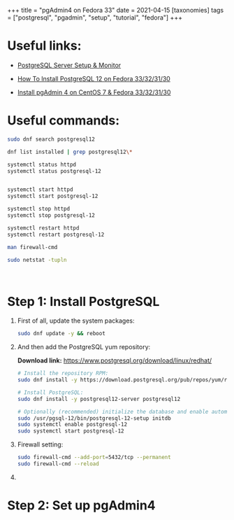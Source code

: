 +++
title = "pgAdmin4 on Fedora 33"
date = 2021-04-15
[taxonomies]
tags = ["postgresql", "pgadmin", "setup", "tutorial", "fedora"]
+++

# Useful links:

- [PostgreSQL Server Setup & Monitor](https://www.youtube.com/watch?v=jDQjRHPRcgM&list=PL061tjwVHN1gJIfXCHk4jc9aRacY0D9vR&index=1&t=581s)

- [How To Install PostgreSQL 12 on Fedora 33/32/31/30](https://computingforgeeks.com/how-to-install-postgresql-12-on-fedora/)

- [Install pgAdmin 4 on CentOS 7 & Fedora 33/32/31/30](https://computingforgeeks.com/how-to-install-pgadmin-on-centos-fedora/)

# Useful commands:

```bash
sudo dnf search postgresql12

dnf list installed | grep postgresql12\*

systemctl status httpd
systemctl status postgresql-12


systemctl start httpd
systemctl start postgresql-12

systemctl stop httpd
systemctl stop postgresql-12

systemctl restart httpd
systemctl restart postgresql-12

man firewall-cmd

sudo netstat -tupln
```

<br />

# Step 1: Install PostgreSQL

1.  First of all, update the system packages:

    ```bash
    sudo dnf update -y && reboot
    ```

2.  And then add the PostgreSQL yum repository:

    **Download link:** <https://www.postgresql.org/download/linux/redhat/>

    ```bash
    # Install the repository RPM:
    sudo dnf install -y https://download.postgresql.org/pub/repos/yum/reporpms/F-33-x86_64/ pgdg-fedora-repo-latest.noarch.rpm

    # Install PostgreSQL:
    sudo dnf install -y postgresql12-server postgresql12

    # Optionally (recommended) initialize the database and enable automatic start:
    sudo /usr/pgsql-12/bin/postgresql-12-setup initdb
    sudo systemctl enable postgresql-12
    sudo systemctl start postgresql-12
    ```

3.  Firewall setting:

    ```bash
    sudo firewall-cmd --add-port=5432/tcp --permanent
    sudo firewall-cmd --reload
    ```

4.

# Step 2: Set up pgAdmin4
